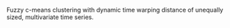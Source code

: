 Fuzzy c-means clustering with dynamic time warping distance of unequally sized, multivariate time series.
